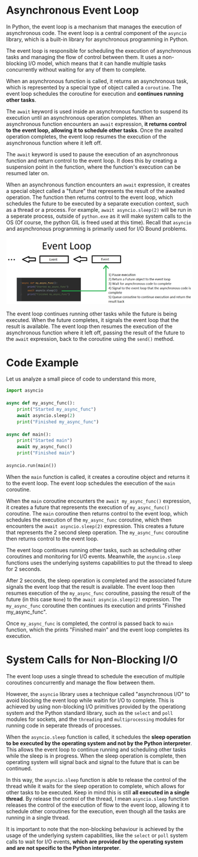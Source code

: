# Asynchronous Event Loop

In Python, the event loop is a mechanism that manages the execution of asynchronous code. The event loop is a central component of the `asyncio` library, which is a built-in library for asynchronous programming in Python.

The event loop is responsible for scheduling the execution of asynchronous tasks and managing the flow of control between them. It uses a non-blocking I/O model, which means that it can handle multiple tasks concurrently without waiting for any of them to complete.

When an asynchronous function is called, it returns an asynchronous task, which is represented by a special type of object called a `coroutine`. The event loop schedules the coroutine for execution and **continues running other tasks**.

The `await` keyword is used inside an asynchronous function to suspend its execution until an asynchronous operation completes. When an asynchronous function encounters an `await` expression, **it returns control to the event loop, allowing it to schedule other tasks**. Once the awaited operation completes, the event loop resumes the execution of the asynchronous function where it left off.

The `await` keyword is used to pause the execution of an asynchronous function and return control to the event loop. It does this by creating a suspension point in the function, where the function's execution can be resumed later on.

When an asynchronous function encounters an `await` expression, it creates a special object called a "future" that represents the result of the awaited operation. The function then returns control to the event loop, which schedules the future to be executed by a separate execution context, such as a thread or a process. For example, `await asyncio.sleep(2)` will be run in a seperate process, outside of `python.exe` as it will make system calls to the OS (Of course, the python GIL is freed used at this time). Recall that `asyncio` and asynchronous programming is primarily used for I/O Bound problems.

![](../images/event_loop.png)

The event loop continues running other tasks while the future is being executed. When the future completes, it signals the event loop that the result is available. The event loop then resumes the execution of the asynchronous function where it left off, passing the result of the future to the `await` expression, back to the coroutine using the `send()` method.

# Code Example

Let us analyze a small piece of code to understand this more,

```Python
import asyncio

async def my_async_func():
    print("Started my_async_func")
    await asyncio.sleep(2)
    print("Finished my_async_func")

async def main():
    print("Started main")
    await my_async_func()
    print("Finished main")

asyncio.run(main())

```

When the `main` function is called, it creates a coroutine object and returns it to the event loop. The event loop schedules the execution of the `main` coroutine.

When the `main` coroutine encounters the `await my_async_func()` expression, it creates a future that represents the execution of `my_async_func()` coroutine. The `main` coroutine then returns control to the event loop, which schedules the execution of the `my_async_func` coroutine, which then encounters the `await asyncio.sleep(2)` expression. This creates a future that represents the 2 second sleep operation. The `my_async_func` coroutine then returns control to the event loop.

The event loop continues running other tasks, such as scheduling other coroutines and monitoring for I/O events. Meanwhile, the `asyncio.sleep` functions uses the underlying systems capabilities to put the thread to sleep for 2 seconds.

After 2 seconds, the sleep operation is completed and the associated future signals the event loop that the result is available. The event loop then resumes execution of the `my_async_func` coroutine, passing the result of the future (in this case `None`) to the `await asyncio.sleep(2)` expression. The `my_async_func` coroutine then continues its execution and prints "Finished my_async_func".

Once `my_async_func` is completed, the control is passed back to `main` function, which the prints "Finished main" and the event loop completes its execution.

# System Calls for Non-Blocking I/O

The event loop uses a single thread to schedule the execution of multiple coroutines concurrently and manage the flow between them.

However, the `asyncio` library uses a technique called "asynchronous I/O" to avoid blocking the event loop while waitin for I/O to complete. This is achieved by using non-blocking I/O primitives provided by the operationg system and the Python standard library, such as the `select` and `poll` modules for sockets, and the `threading` and `multiprocessing` modules for running code in seperate threads of processes.

When the `asyncio.sleep` function is called, it schedules the **sleep operation to be executed by the operating system and not by the Python interpreter**. This allows the event loop to continue running and scheduling other tasks while the sleep is in progress. When the sleep operation is complete, then operating system will signal back and signal to the future that is can be continued.

In this way, the `asyncio.sleep` function is able to release the control of the thread while it waits for the sleep operation to complete, which allows for other tasks to be executed. Keep in mind this is still **all executed in a single thread**. By release the control of the thread, I mean `asyncio.sleep` function releases the control of the execution of flow to the event loop, allowing it to schedule other coroutines for the execution, even though all the tasks are running in a single thread.

It is important to note that the non-blocking behaviour is achieved by the usage of the underlying system capabilities, like the `select` or `poll` system calls to wait for I/O events, **which are provided by the operating system and are not specific to the Python interpreter**.

